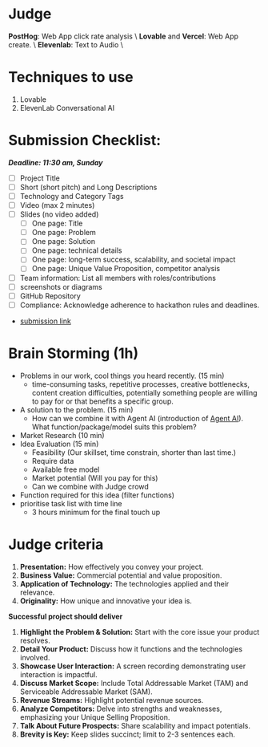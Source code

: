 

# Judge
**PostHog**:  Web App click rate analysis \\
**Lovable** and **Vercel**:  Web App create. \\
**Elevenlab**: Text to Audio \\

# Techniques to use
1. Lovable
2. ElevenLab Conversational AI

# Submission Checklist:
**_Deadline: 11:30 am, Sunday_**
- [ ] Project Title
- [ ] Short (short pitch) and Long Descriptions
- [ ] Technology and Category Tags
- [ ] Video (max 2 minutes)
- [ ] Slides (no video added)
  - [ ] One page: Title
  - [ ] One page: Problem
  - [ ] One page: Solution
  - [ ] One page: technical details
  - [ ] One page: long-term success, scalability, and societal impact
  - [ ] One page: Unique Value Proposition, competitor analysis
- [ ] Team information: List all members with roles/contributions
- [ ] screenshots or diagrams
- [ ] GitHub Repository
- [ ] Compliance: Acknowledge adherence to hackathon rules and deadlines.
- [submission link](https://elevenlabs-worldwide-hackathon.devpost.com)


# Brain Storming (1h)


- Problems in our work, cool things you heard recently.  (15 min)
	- time-consuming tasks, repetitive processes, creative bottlenecks, content creation difficulties, potentially something people are willing to pay for or that benefits a specific group.
- A solution to the problem. (15 min)
	- How can we combine it with Agent AI (introduction of [Agent AI](https://python.langchain.com/docs/how_to/migrate_agent/)). What function/package/model suits this problem?
- Market Research (10 min)
- Idea Evaluation (15 min)
	- Feasibility (Our skillset, time constrain, shorter than last time.)
	- Require data
	- Available free model
	- Market potential (Will you pay for this)
	- Can we combine with Judge crowd
- Function required for this idea (filter functions)
- prioritise task list with time line
	- 3 hours minimum for the final touch up

	

# Judge criteria

1. **Presentation:** How effectively you convey your project.
2. **Business Value:** Commercial potential and value proposition.
3. **Application of Technology:** The technologies applied and their relevance.
4. **Originality:** How unique and innovative your idea is.

**Successful project should deliver**

1. **Highlight the Problem & Solution:** Start with the core issue your product resolves.
2. **Detail Your Product:** Discuss how it functions and the technologies involved.
3. **Showcase User Interaction:** A screen recording demonstrating user interaction is impactful.
4. **Discuss Market Scope:** Include Total Addressable Market (TAM) and Serviceable Addressable Market (SAM).
5. **Revenue Streams:** Highlight potential revenue sources.
6. **Analyze Competitors:** Delve into strengths and weaknesses, emphasizing your Unique Selling Proposition.
7. **Talk About Future Prospects:** Share scalability and impact potentials.
8. **Brevity is Key:** Keep slides succinct; limit to 2-3 sentences each.


